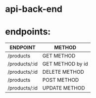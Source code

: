 # api-back-end 
# endpoints:

ENDPOINT  | METHOD
------------- | -------------
/products  | GET METHOD
/products/:id  | GET METHOD by id
/products/:id  | DELETE METHOD
/products  | POST METHOD
/products/:id  | UPDATE METHOD
